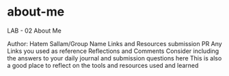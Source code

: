 # about-me

LAB - 02
About Me

Author: Hatem Sallam/Group Name
Links and Resources
submission PR
Any Links you used as reference
Reflections and Comments
Consider including the answers to your daily journal and submission questions here
This is also a good place to reflect on the tools and resources used and learned